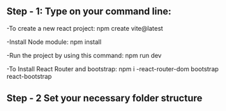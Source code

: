 ## Step - 1: Type on your command line:

-To create a new react project: npm create vite@latest

-Install Node module: npm install

-Run the project by using this command: npm run dev

-To Install React Router and bootstrap: npm i
-react-router-dom bootstrap react-bootstrap

## Step - 2 Set your necessary folder structure
